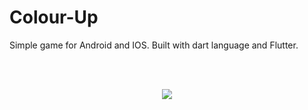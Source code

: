 # Colour-Up
Simple game for Android and IOS. Built with dart language and Flutter.

<br/>
<br/>
<p align="center">
  <img src="hhttps://github.com/MortuusestChe/Colour-Up-Game/blob/main/Colour%20Up/assets/icon/icon.png">
</p>

